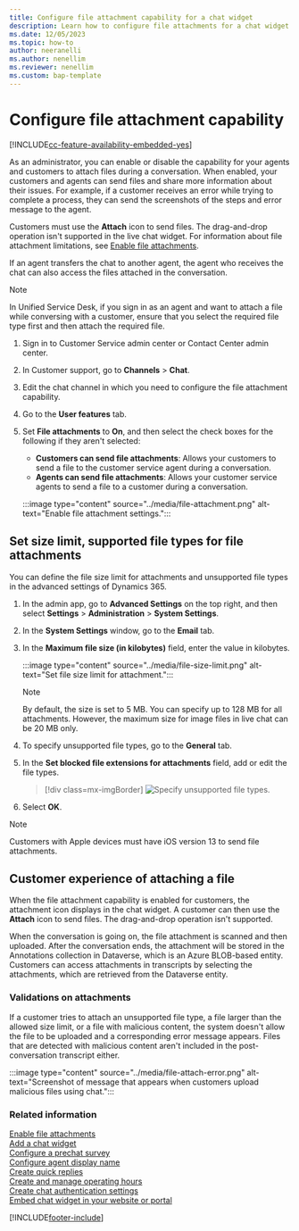 ```yaml
---
title: Configure file attachment capability for a chat widget
description: Learn how to configure file attachments for a chat widget in Omnichannel for Customer Service.
ms.date: 12/05/2023
ms.topic: how-to
author: neeranelli
ms.author: nenellim
ms.reviewer: nenellim
ms.custom: bap-template
---
```


# Configure file attachment capability

[!INCLUDE[cc-feature-availability-embedded-yes](../../includes/cc-feature-availability-embedded-yes.md)]


As an administrator, you can enable or disable the capability for your agents and customers to attach files during a conversation. When enabled, your customers and agents can send files and share more information about their issues. For example, if a customer receives an error while trying to complete a process, they can send the screenshots of the steps and error message to the agent.

Customers must use the **Attach** icon to send files. The drag-and-drop operation isn't supported in the live chat widget. For information about file attachment limitations, see [Enable file attachments](enable-file-attachments.md).

If an agent transfers the chat to another agent, the agent who receives the chat can also access the files attached in the conversation.

> [!NOTE]
> In Unified Service Desk, if you sign in as an agent and want to attach a file while conversing with a customer, ensure that you select the required file type first and then attach the required file.

1. Sign in to Customer Service admin center or Contact Center admin center.

1. In Customer support, go to **Channels** > **Chat**.

1. Edit the chat channel in which you need to configure the file attachment capability.

1. Go to the **User features** tab.

1. Set **File attachments** to **On**, and then select the check boxes for the following if they aren't selected:

    - **Customers can send file attachments**: Allows your customers to send a file to the customer service agent during a conversation.
    - **Agents can send file attachments**: Allows your customer service agents to send a file to a customer during a conversation.

    :::image type="content" source="../media/file-attachment.png" alt-text="Enable file attachment settings.":::

## Set size limit, supported file types for file attachments

You can define the file size limit for attachments and unsupported file types in the advanced settings of Dynamics 365.

1. In the admin app, go to **Advanced Settings** on the top right, and then select **Settings** > **Administration** > **System Settings**.

2. In the **System Settings** window, go to the **Email** tab.

3. In the **Maximum file size (in kilobytes)** field, enter the value in kilobytes.

    :::image type="content" source="../media/file-size-limit.png" alt-text="Set file size limit for attachment.":::

   > [!NOTE]
   > By default, the size is set to 5 MB. You can specify up to 128 MB for all attachments. However, the maximum size for image files in live chat can be 20 MB only.

4. To specify unsupported file types, go to the **General** tab.

5. In the **Set blocked file extensions for attachments** field, add or edit the file types.

    > [!div class=mx-imgBorder]
    > ![Specify unsupported file types.](../media/unsupported-file-types.png "Specify unsupported file types")

6. Select **OK**.

> [!NOTE]
> Customers with Apple devices must have iOS version 13 to send file attachments.

## Customer experience of attaching a file

When the file attachment capability is enabled for customers, the attachment icon displays in the chat widget. A customer can then use the **Attach** icon to send files. The drag-and-drop operation isn't supported.

When the conversation is going on, the file attachment is scanned and then uploaded. After the conversation ends, the attachment will be stored in the Annotations collection in Dataverse, which is an Azure BLOB-based entity. Customers can access attachments in transcripts by selecting the attachments, which are retrieved from the Dataverse entity.

### Validations on attachments

If a customer tries to attach an unsupported file type, a file larger than the allowed size limit, or a file with malicious content, the system doesn't allow the file to be uploaded and a corresponding error message appears. Files that are detected with malicious content aren't included in the post-conversation transcript either.

:::image type="content" source="../media/file-attach-error.png" alt-text="Screenshot of message that appears when customers upload malicious files using chat.":::

### Related information

[Enable file attachments](enable-file-attachments.md) </br>
[Add a chat widget](add-chat-widget.md) <br>
[Configure a prechat survey](configure-pre-chat-survey.md) <br>
[Configure agent display name](agent-display-name.md)<br>
[Create quick replies](create-quick-replies.md) <br>
[Create and manage operating hours](create-operating-hours.md) <br>
[Create chat authentication settings](create-chat-auth-settings.md) <br>
[Embed chat widget in your website or portal](embed-chat-widget-portal.md)


[!INCLUDE[footer-include](../../includes/footer-banner.md)]
